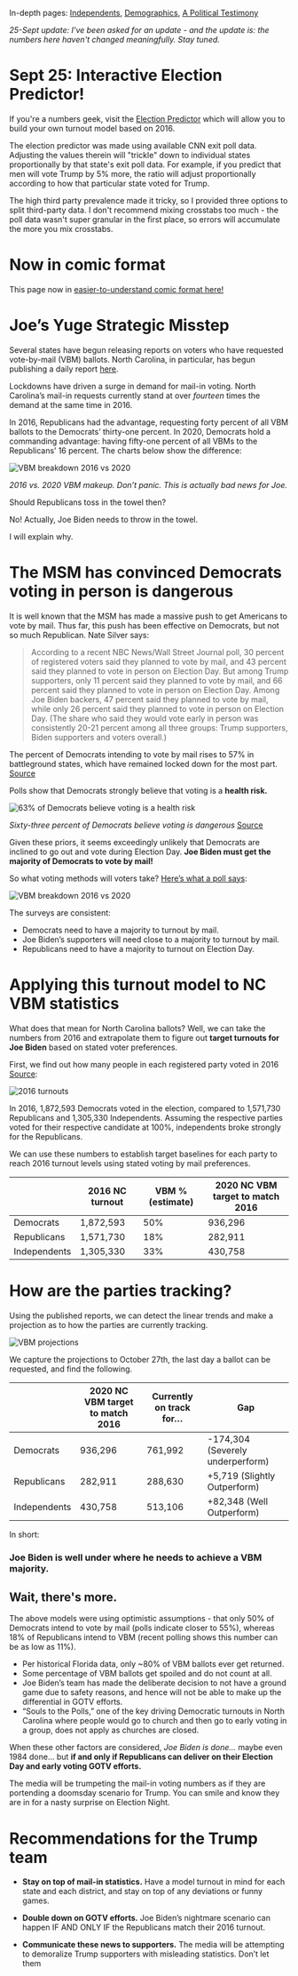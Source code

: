 In-depth pages: [Independents](https://joeisdone.github.io/independents.html), [Demographics](https://joeisdone.github.io/demographics.html), [A Political Testimony](https://joeisdone.github.io/testimony.html)

*25-Sept update: I've been asked for an update - and the update is: the numbers here haven't changed meaningfully. Stay tuned.*

# Sept 25: Interactive Election Predictor!

If you're a numbers geek, visit the [Election Predictor](https://joeisdone.github.io/predictor/) which will allow you to build your own turnout model based on 2016. 

The election predictor was made using available CNN exit poll data. Adjusting the values therein will "trickle" down to individual states proportionally by that state's exit poll data. For example, if you predict that men will vote Trump by 5% more, the ratio will adjust proportionally according to how that particular state voted for Trump. 

The high third party prevalence made it tricky, so I provided three options to split third-party data. I don't recommend mixing crosstabs too much - the poll data wasn't super granular in the first place, so errors will accumulate the more you mix crosstabs.

# Now in comic format

This page now in [easier-to-understand comic format here!](https://joeisdone.github.io/comic.html)

# Joe’s Yuge Strategic Misstep

Several states have begun releasing reports on voters who have requested vote-by-mail (VBM) ballots. North Carolina, in particular, has begun publishing a daily report [here](https://tinyurl.com/y3zha9uh). 

Lockdowns have driven a surge in demand for mail-in voting. North Carolina’s mail-in requests currently stand at over *fourteen* times the demand at the same time in 2016. 

In 2016, Republicans had the advantage, requesting forty percent of all VBM ballots to the Democrats’ thirty-one percent. In 2020, Democrats hold a commanding advantage: having fifty-one percent of all VBMs to the Republicans’ 16 percent. The charts below show the difference:

![VBM breakdown 2016 vs 2020](/images/vbm-percentages.png)

*2016 vs. 2020 VBM makeup. Don’t panic. This is actually bad news for Joe.*

Should Republicans toss in the towel then? 

No! Actually, Joe Biden needs to throw in the towel. 

I will explain why. 

# The MSM has convinced Democrats voting in person is dangerous

It is well known that the MSM has made a massive push to get Americans to vote by mail. Thus far, this push has been effective on Democrats, but not so much Republican. Nate Silver says:

> According to a recent NBC News/Wall Street Journal poll, 30 percent of registered voters said they planned to vote by mail, and 43 percent said they planned to vote in person on Election Day. But among Trump supporters, only 11 percent said they planned to vote by mail, and 66 percent said they planned to vote in person on Election Day. Among Joe Biden backers, 47 percent said they planned to vote by mail, while only 26 percent said they planned to vote in person on Election Day. (The share who said they would vote early in person was consistently 20-21 percent among all three groups: Trump supporters, Biden supporters and voters overall.)

The percent of Democrats intending to vote by mail rises to 57% in battleground states, which have remained locked down for the most part. [Source](https://tinyurl.com/y3u2xarx)

Polls show that Democrats strongly believe that voting is a **health risk.**

![63% of Democrats believe voting is a health risk](/images/health-risk.png)

*Sixty-three percent of Democrats believe voting is dangerous* [Source](https://www.axios.com/axios-ipsos-coronavirus-index-in-person-campaigning-50124c22-1163-4a6e-b45a-af1acc7ca337.html)

Given these priors, it seems exceedingly unlikely that Democrats are inclined to go out and vote during Election Day. **Joe Biden must get the majority of Democrats to vote by mail!**

So what voting methods will voters take? [Here’s what a poll says](https://tinyurl.com/y6o8jalg):

![VBM breakdown 2016 vs 2020](/images/voting-plans.png)

The surveys are consistent: 

* Democrats need to have a majority to turnout by mail.
* Joe Biden’s supporters will need close to a majority to turnout by mail.
* Republicans need to have a majority to turnout on Election Day. 

# Applying this turnout model to NC VBM statistics

What does that mean for North Carolina ballots? Well, we can take the numbers from 2016 and extrapolate them to figure out **target turnouts for Joe Biden** based on stated voter preferences. 

First, we find out how many people in each registered party voted in 2016 [Source](https://democracync.org/wp-content/uploads/2017/05/WhoVoted2016.pdf): 

![2016 turnouts](/images/2016-turnout.png)

 In 2016, 1,872,593 Democrats voted in the election, compared to 1,571,730 Republicans and 1,305,330 Independents. Assuming the respective parties voted for their respective candidate at 100%, independents broke strongly for the Republicans. 

We can use these numbers to establish target baselines for each party to reach 2016 turnout levels using stated voting by mail preferences. 

|   | 2016 NC turnout | VBM % (estimate) | 2020 NC VBM target to match 2016 |
| ------------- | ------------- | ------------- | ------------- |
| Democrats  | 1,872,593  | 50%  | 936,296  |
| Republicans  | 1,571,730  | 18%  | 282,911  |
| Independents  | 1,305,330  | 33%  | 430,758  |

# How are the parties tracking?

Using the published reports, we can detect the linear trends and make a projection as to how the parties are currently tracking. 

![VBM projections](/images/vbm-projections.png)

We capture the projections to October 27th, the last day a ballot can be requested, and find the following. 

|   | 2020 NC VBM target to match 2016 | Currently on track for…  | Gap |
| ------------- | ------------- | ------------- | ------------- |
| Democrats  | 936,296  | 761,992 | -174,304 (Severely underperform) | 
| Republicans | 282,911  | 288,630 |  +5,719 (Slightly Outperform) |
| Independents  | 430,758  | 513,106 | +82,348 (Well Outperform) |

In short: 

### Joe Biden is well under where he needs to achieve a VBM majority. 

## Wait, there's more. 

The above models were using optimistic assumptions - that only 50% of Democrats intend to vote by mail (polls indicate closer to 55%), whereas 18% of Republicans intend to VBM (recent polling shows this number can be as low as 11%). 

* Per historical Florida data, only ~80% of VBM ballots ever get returned. 
* Some percentage of VBM ballots get spoiled and do not count at all.
* Joe Biden’s team has made the deliberate decision to not have a ground game due to safety reasons, and hence will not be able to make up the differential in GOTV efforts. 
* “Souls to the Polls,” one of the key driving Democratic turnouts in North Carolina where people would go to church and then go to early voting in a group, does not apply as churches are closed. 

When these other factors are considered, *Joe Biden is done…* maybe even 1984 done… but **if and only if Republicans can deliver on their Election Day and early voting GOTV efforts.** 

The media will be trumpeting the mail-in voting numbers as if they are portending a doomsday scenario for Trump. You can smile and know they are in for a nasty surprise on Election Night.

# Recommendations for the Trump team

* **Stay on top of mail-in statistics.** Have a model turnout in mind for each state and each district, and stay on top of any deviations or funny games. 

* **Double down on GOTV efforts.** Joe Biden’s nightmare scenario can happen IF AND ONLY IF the Republicans match their 2016 turnout. 

* **Communicate these news to supporters.** The media will be attempting to demoralize Trump supporters with misleading statistics. Don’t let them
